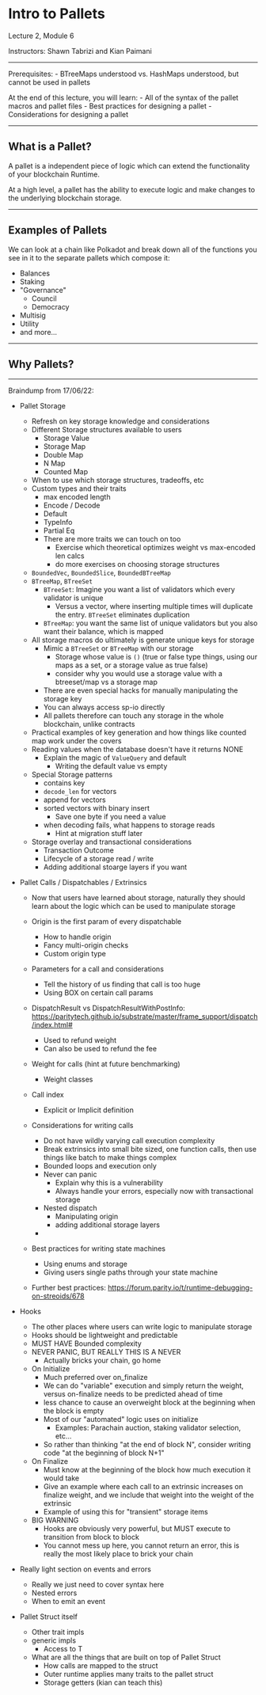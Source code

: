 # Intro to Pallets

Lecture 2, Module 6

Instructors: Shawn Tabrizi and Kian Paimani

<hr>

Prerequisites:
    - BTreeMaps understood vs. HashMaps understood, but cannot be used in pallets

At the end of this lecture, you will learn:
     - All of the syntax of the pallet macros and pallet files
     - Best practices for designing a pallet
     - Considerations for designing a pallet

---

## What is a Pallet?

A pallet is a independent piece of logic which can extend the functionality of your blockchain Runtime.

At a high level, a pallet has the ability to execute logic and make changes to the underlying blockchain storage.

---

## Examples of Pallets

We can look at a chain like Polkadot and break down all of the functions you see in it to the separate pallets which compose it:

* Balances
* Staking
* "Governance"
	* Council
	* Democracy
* Multisig
* Utility
* and more...

---

## Why Pallets?

---

Braindump from 17/06/22:

- Pallet Storage
    - Refresh on key storage knowledge and considerations
    - Different Storage structures available to users
        - Storage Value
        - Storage Map
        - Double Map
        - N Map
        - Counted Map
    - When to use which storage structures, tradeoffs, etc
    - Custom types and their traits
        -  max encoded length
        -  Encode / Decode
        -  Default
        -  TypeInfo
        -  Partial Eq
        -  There are more traits we can touch on too
            - Exercise which theoretical optimizes weight vs max-encoded len calcs
            - do more exercises on choosing storage structures
    - `BoundedVec`, `BoundedSlice`, `BoundedBTreeMap`
    - `BTreeMap`, `BTreeSet`
        - `BTreeSet`: Imagine you want a list of validators which every validator is unique
            - Versus a vector, where inserting multiple times will duplicate the entry. `BTreeSet` eliminates duplication
        - `BTreeMap`: you want the same list of unique validators but you also want their balance, which is mapped
    - All storage macros do ultimately is generate unique keys for storage
        - Mimic a `BTreeSet` or `BTreeMap` with our storage
            - Storage whose value is `()` (true or false type things, using our maps as a set, or a storage value as true false)
            - consider why you would use a storage value with a btreeset/map vs a storage map
        - There are even special hacks for manually manipulating the storage key
        - You can always access sp-io directly
        - All pallets therefore can touch any storage in the whole blockchain, unlike contracts
    - Practical examples of key generation and how things like counted map work under the covers
    - Reading values when the database doesn't have it returns NONE
        - Explain the magic of `ValueQuery` and default
            - Writing the default value vs empty
    - Special Storage patterns
        - contains key
        - `decode_len` for vectors
        - append for vectors
        - sorted vectors with binary insert
            - Save one byte if you need a value
        - when decoding fails, what happens to storage reads
            - Hint at migration stuff later
    - Storage overlay and transactional considerations
        - Transaction Outcome
        - Lifecycle of a storage read / write
        - Adding additional stoarge layers if you want

- Pallet Calls / Dispatchables / Extrinsics
    - Now that users have learned about storage, naturally they should learn about the logic which can be used to manipulate storage
    - Origin is the first param of every dispatchable
        - How to handle origin
        - Fancy multi-origin checks
        - Custom origin type
    - Parameters for a call and considerations
        - Tell the history of us finding that call is too huge
        - Using BOX on certain call params
    - DispatchResult vs DispatchResultWithPostInfo: https://paritytech.github.io/substrate/master/frame_support/dispatch/index.html#
        - Used to refund weight
        - Can also be used to refund the fee

    - Weight for calls (hint at future benchmarking)
        - Weight classes
    - Call index
        - Explicit or Implicit definition
    - Considerations for writing calls
        - Do not have wildly varying call execution complexity
        - Break extrinsics into small bite sized, one function calls, then use things like batch to make things complex
        - Bounded loops and execution only
        - Never can panic
            - Explain why this is a vulnerability
            - Always handle your errors, especially now with transactional storage
        - Nested dispatch
            - Manipulating origin
            - adding additional storage layers
        - 
    - Best practices for writing state machines
        - Using enums and storage
        - Giving users single paths through your state machine
    - Further best practices: https://forum.parity.io/t/runtime-debugging-on-streoids/678


- Hooks
    - The other places where users can write logic to manipulate storage
    - Hooks should be lightweight and predictable
    - MUST HAVE Bounded complexity
    - NEVER PANIC, BUT REALLY THIS IS A NEVER
        - Actually bricks your chain, go home
    - On Initialize
        - Much preferred over on_finalize
        - We can do "variable" execution and simply return the weight, versus on-finalize needs to be predicted ahead of time
        - less chance to cause an overweight block at the beginning when the block is empty
        - Most of our "automated" logic uses on initialize
            - Examples: Parachain auction, staking validator selection, etc...
        - So rather than thinking "at the end of block N", consider writing code "at the beginning of block N+1"
    - On Finalize
        - Must know at the beginning of the block how much execution it would take
        - Give an example where each call to an extrinsic increases on finalize weight, and we include that weight into the weight of the extrinsic
        - Example of using this for "transient" storage items
    - BIG WARNING
        - Hooks are obviously very powerful, but MUST execute to transition from block to block
        - You cannot mess up here, you cannot return an error, this is really the most likely place to brick your chain

- Really light section on events and errors
    - Really we just need to cover syntax here
    - Nested errors
    - When to emit an event

- Pallet Struct itself
    - Other trait impls
    - generic impls
        - Access to T
    - What are all the things that are built on top of Pallet Struct
        - How calls are mapped to the struct
        - Outer runtime applies many traits to the pallet struct
        - Storage getters (kian can teach this)